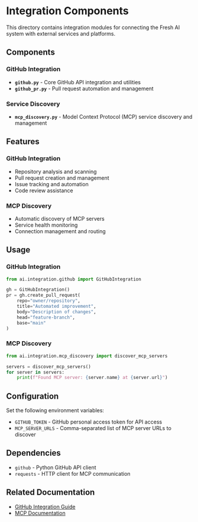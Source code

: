 # Integration Components

This directory contains integration modules for connecting the Fresh AI system with external services and platforms.

## Components

### GitHub Integration
- **`github.py`** - Core GitHub API integration and utilities
- **`github_pr.py`** - Pull request automation and management

### Service Discovery
- **`mcp_discovery.py`** - Model Context Protocol (MCP) service discovery and management

## Features

### GitHub Integration
- Repository analysis and scanning
- Pull request creation and management
- Issue tracking and automation
- Code review assistance

### MCP Discovery
- Automatic discovery of MCP servers
- Service health monitoring
- Connection management and routing

## Usage

### GitHub Integration
```python
from ai.integration.github import GitHubIntegration

gh = GitHubIntegration()
pr = gh.create_pull_request(
    repo="owner/repository",
    title="Automated improvement",
    body="Description of changes",
    head="feature-branch",
    base="main"
)
```

### MCP Discovery
```python
from ai.integration.mcp_discovery import discover_mcp_servers

servers = discover_mcp_servers()
for server in servers:
    print(f"Found MCP server: {server.name} at {server.url}")
```

## Configuration

Set the following environment variables:
- `GITHUB_TOKEN` - GitHub personal access token for API access
- `MCP_SERVER_URLS` - Comma-separated list of MCP server URLs to discover

## Dependencies
- `github` - Python GitHub API client
- `requests` - HTTP client for MCP communication

## Related Documentation
- [GitHub Integration Guide](../../docs/GITHUB_INTEGRATION.md)
- [MCP Documentation](../../docs/MCP.md)
